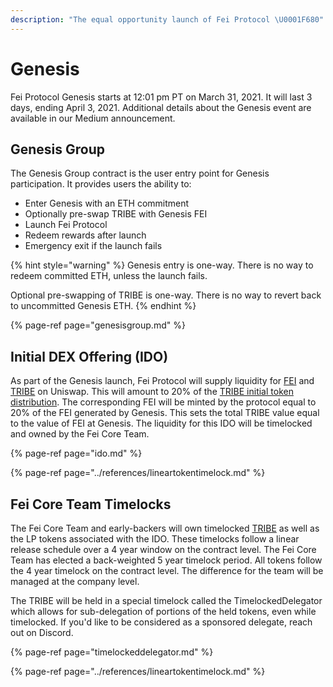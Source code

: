 ```yaml
---
description: "The equal opportunity launch of Fei Protocol \U0001F680"
---
```


# Genesis

Fei Protocol Genesis starts at 12:01 pm PT on March 31, 2021. It will last 3 days, ending April 3, 2021. Additional details about the Genesis event are available in our Medium announcement.

## Genesis Group

The Genesis Group contract is the user entry point for Genesis participation. It provides users the ability to:

* Enter Genesis with an ETH commitment
* Optionally pre-swap TRIBE with Genesis FEI
* Launch Fei Protocol
* Redeem rewards after launch
* Emergency exit if the launch fails

{% hint style="warning" %}
Genesis entry is one-way. There is no way to redeem committed ETH, unless the launch fails.

Optional pre-swapping of TRIBE is one-way. There is no way to revert back to uncommitted Genesis ETH.
{% endhint %}

{% page-ref page="genesisgroup.md" %}

## Initial DEX Offering \(IDO\)

As part of the Genesis launch, Fei Protocol will supply liquidity for [FEI](../fei-stablecoin/) and [TRIBE](../../governance/tribe.md) on Uniswap. This will amount to 20% of the [TRIBE initial token distribution](https://medium.com/fei-protocol/the-tribe-token-distribution-887f26169e44). The corresponding FEI will be minted by the protocol equal to 20% of the FEI generated by Genesis. This sets the total TRIBE value equal to the value of FEI at Genesis. The liquidity for this IDO will be timelocked and owned by the Fei Core Team.

{% page-ref page="ido.md" %}

{% page-ref page="../references/lineartokentimelock.md" %}

## Fei Core Team Timelocks

The Fei Core Team and early-backers will own timelocked [TRIBE](../../governance/tribe.md) as well as the LP tokens associated with the IDO. These timelocks follow a linear release schedule over a 4 year window on the contract level. The Fei Core Team has elected a back-weighted 5 year timelock period. All tokens follow the 4 year timelock on the contract level. The difference for the team will be managed at the company level.

The TRIBE will be held in a special timelock called the TimelockedDelegator which allows for sub-delegation of portions of the held tokens, even while timelocked. If you'd like to be considered as a sponsored delegate, reach out on Discord.

{% page-ref page="timelockeddelegator.md" %}

{% page-ref page="../references/lineartokentimelock.md" %}



